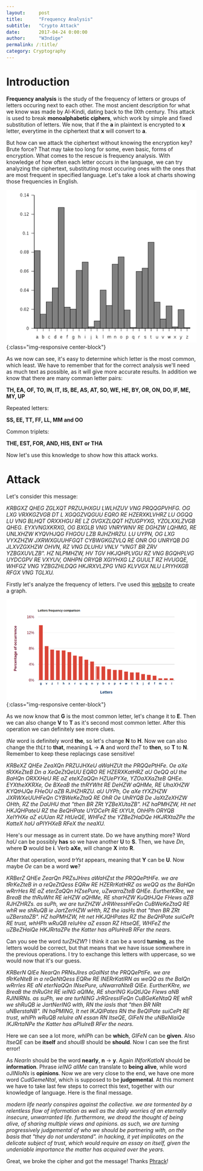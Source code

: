```yaml
---
layout:     post
title:      "Frequency Analysis"
subtitle:   "Crypto Attack"
date:       2017-04-24 0:00:00
author:     "W3ndige"
permalink: /:title/
category: Cryptography
---
```


<h1>Introduction</h1>

<p><b>Frequency analysis</b> is the study of the frequency of letters or groups of letters occuring next to each other. The most ancient description for what we know was made by Al-Kindi, dating back to the IXth century. This attack is used to break <b>monoalphabetic ciphers</b>, which work by simple and fixed substitution of letters. We now, that if the <b>a</b> in plaintext is encrypted to <b>x</b> letter, everytime in the ciphertext that <b>x</b> will convert to <b>a</b>.  </p>

<p>But how can we attack the ciphertext without knowing the encryption key? Brute force? That may take too long for some, even basic, forms of encryption. What comes to the rescue is frequency analysis. With knowledge of how often each letter occurs in the language, we can try analyzing the ciphertext, substituting most occuring ones with the ones that are most frequent in specified language. Let's take a look at charts showing those frequencies in English. </p>

![Letter frequency in English](/img/frequency-analysis/english.png){:class="img-responsive center-block"}

<p>As we now can see, it's easy to determine which letter is the most common, which least. We have to remember that for the correct analysis we'll need as much text as possible, as it will give more accurate results. In addition we know that there are many comman letter pairs:  </p>

<p><b>TH, EA, OF, TO, IN, IT, IS, BE, AS, AT, SO, WE, HE, BY, OR, ON, DO, IF, ME, MY, UP </b></p>

<p>Repeated letters: </p>

<p><b>SS, EE, TT, FF, LL, MM and OO </b></p>

<p>Common triplets: </p>

<p><b>THE, EST, FOR, AND, HIS, ENT or THA </b></p>

<p>Now let's use this knowledge to show how this attack works. </p>

<h1>Attack</h1>

<p>Let's consider this message: </p>
<p><i>KRBGXZ QHEG ZGLXQT PRZUJHXGU LWLHZUV VNG PRQQGPVHFG. OG LXG VRXKGZVGB DT L XGQGZVQGUU EQRO RE HZERXKLVHRZ LU OGQQ LU VNG BLHQT ORXXHGU RE LZ GVGXZLQQT HZUGPYXG, YZOLXXLZVGB QHEG. EYXVNGXKRXG, OG BXGLB VNG VNRYWNV RE DGHZW LQHMG, RE UNLXHZW KYQVHJQG FHGOU LZB RJHZHRZU. LU UYPN, OG LXG VYXZHZW JXRWXGUUHFGQT CYBWGKGZVLQ RE ONR OG UNRYQB DG JLXVZGXHZW OHVN, RZ VNG DLUHU VNLV "VNGT BR ZRV YZBGXUVLZB". HZ NLPMHZW, HV TGV HKJQHPLVGU RZ VNG BGQHPLVG UYDCGPV RE VXYUV, ONHPN ORYQB XGIYHXG LZ GUULT RZ HVUGQE, WHFGZ VNG YZBGZHLDQG HKJRXVLZPG VNG KLVVGX NLU LPIYHXGB RFGX VNG TGLXU.</i></p>

<p>Firstly let's analyze the frequency of letters. I've used this <a href="http://md5decrypt.net/en/Letters-frequency-analysis/">website</a> to create a graph.</p>

![Letter frequency in message](/img/frequency-analysis/message-frequency.png){:class="img-responsive center-block"}

<p>As we now know that <b>G</b> is the most common letter, let's change it to <b>E</b>. Then we can also change <b>V</b> to <b>T</b> as it's second most common letter. After this operation we can definitely see more clues. </p>

<p><i>tNe</i> word is definitely word <b>the</b>, so let's change <b>N</b> to <b>H</b>. Now we can also change the <i>thLt</i> to <b>that</b>, meaning <b>L</b> -> <b>A</b> and word <i>theT</i> to <b>then</b>, so <b>T</b> to <b>N</b>. Remember to keep these replacings case sensitive!  </p>

<p><i>KRBeXZ QHEe ZeaXQn PRZUJHXeU aWaHZUt the PRQQePtHFe. Oe aXe tRXKeZteB Dn a XeQeZtQeUU EQRO RE HZERXKatHRZ aU OeQQ aU the BaHQn ORXXHeU RE aZ eteXZaQQn HZUePYXe, YZOaXXaZteB QHEe. EYXtheXKRXe, Oe BXeaB the thRYWht RE DeHZW aQHMe, RE UhaXHZW KYQtHJQe FHeOU aZB RJHZHRZU. aU UYPh, Oe aXe tYXZHZW JXRWXeUUHFeQn CYBWeKeZtaQ RE OhR Oe UhRYQB De JaXtZeXHZW OHth, RZ the DaUHU that "then BR ZRt YZBeXUtaZB". HZ haPMHZW, Ht net HKJQHPateU RZ the BeQHPate UYDCePt RE tXYUt, OhHPh ORYQB XeIYHXe aZ eUUan RZ HtUeQE, WHFeZ the YZBeZHaDQe HKJRXtaZPe the KatteX haU aPIYHXeB RFeX the neaXU.</i></p>

<p>Here's our message as in current state. Do we have anything more? Word <i>haU</i> can be possibly <b>has</b> so we have another <b>U</b> to <b>S</b>. Then, we have <i>Dn</i>, where <b>D</b> would be <b>i</b>. Verb <b>aXe</b>, will change <b>X</b> into <b>R</b>. </p>

<p>After that operation, word <i>trYst</i> appears, meaning that <b>Y</b> can be <b>U</b>. Now maybe <i>Oe</i> can be a word <b>we</b>? </p>

<p><i>KRBerZ QHEe ZearQn PRZsJHres aWaHZst the PRQQePtHFe. we are tRrKeZteB in a reQeZtQess EQRw RE HZERrKatHRZ as weQQ as the BaHQn wRrrHes RE aZ eterZaQQn HZsePure, uZwarraZteB QHEe. EurtherKRre, we BreaB the thRuWht RE ieHZW aQHMe, RE sharHZW KuQtHJQe FHews aZB RJHZHRZs. as suPh, we are turZHZW JrRWressHFeQn CuBWeKeZtaQ RE whR we shRuQB ie JartZerHZW wHth, RZ the iasHs that "then BR ZRt uZBerstaZB". HZ haPMHZW, Ht net HKJQHPates RZ the BeQHPate suiCePt RE trust, whHPh wRuQB reIuHre aZ essan RZ HtseQE, WHFeZ the uZBeZHaiQe HKJRrtaZPe the Katter has aPIuHreB RFer the nears.</i></p>

<p>Can you see the word <i>turZHZW</i>? I think it can be a word <b>turning</b>, as the letters would be correct, but that means that we have issue somewhere in the previous operations. I try to exchange this letters with uppercase, so we would now that it's our guess. </p>

<p><i>KRBerN QIEe NearQn PRNsJIres aGaINst the PRQQePtIFe. we are tRrKeNteB in a reQeNtQess EQRw RE INERrKatIRN as weQQ as the BaIQn wRrrIes RE aN eterNaQQn INsePure, uNwarraNteB QIEe. EurtherKRre, we BreaB the thRuGht RE ieING aQIMe, RE sharING KuQtIJQe FIews aNB RJINIRNs. as suPh, we are turNING JrRGressIFeQn CuBGeKeNtaQ RE whR we shRuQB ie JartNerING wIth, RN the iasIs that "then BR NRt uNBerstaNB". IN haPMING, It net IKJQIPates RN the BeQIPate suiCePt RE trust, whIPh wRuQB reIuIre aN essan RN ItseQE, GIFeN the uNBeNIaiQe IKJRrtaNPe the Katter has aPIuIreB RFer the nears.</i></p>

<p>Here we can see a lot more, <i>whIPh</i> can be <b>which</b>, <i>GIFeN</i> can be <b>given</b>. Also <i>ItseQE</i> can be <b>itself</b> and <i>shoulB</i> should be <b>should</b>. Now I can see the first error! </p>

<p>As <i>Nearln</i> should be the word <b>nearly</b>, <b>n</b> -> <b>y</b>. Again <i>INforKatIoN</i> should be <b>information</b>. Phrase <i>ieING alIMe</i> can translate to <b>being alive</b>, while word <i>oJINIoNs</i> is <b>opinions</b>. Now we are very close to the end, we have one more word <i>CudGemeNtal</i>, which is supposed to be <b>judgemental</b>. At this moment we have to take last few steps to correct this text, together with our knowledge of language. Here is the final message. </p>

<p><i>modern life nearly conspires against the collective. we are tormented by a relentless flow of information as well as the daily worries of an eternally insecure, unwarranted life. furthermore, we dread the thought of being alive, of sharing multiple views and opinions. as such, we are turning progressively judgemental of who we should be partnering with, on the basis that "they do not understand". in hacking, it yet implicates on the delicate subject of trust, which would require an essay on itself, given the undeniable importance the matter has acquired over the years.</i></p>

<p>Great, we broke the cipher and got the message! Thanks <a href="http://www.phrack.org/issues/69/6.html#article">Phrack</a>! </p>

